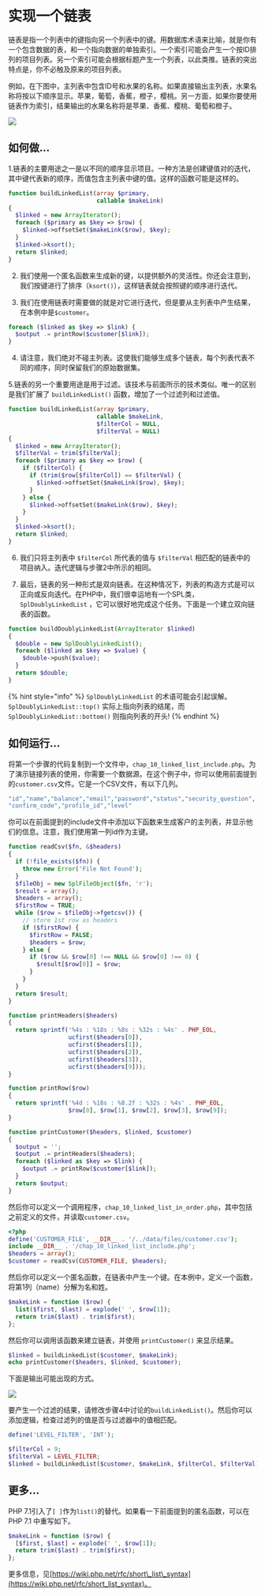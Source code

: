 # 实现一个链表

链表是指一个列表中的键指向另一个列表中的键。用数据库术语来比喻，就是你有一个包含数据的表，和一个指向数据的单独索引。一个索引可能会产生一个按ID排列的项目列表。另一个索引可能会根据标题产生一个列表，以此类推。链表的突出特点是，你不必触及原来的项目列表。

例如，在下图中，主列表中包含ID号和水果的名称。如果直接输出主列表，水果名称将按以下顺序显示。苹果，葡萄，香蕉，橙子，樱桃。另一方面，如果你要使用链表作为索引，结果输出的水果名称将是苹果、香蕉、樱桃、葡萄和橙子。

![](../../.gitbook/assets/image%20%28117%29.png)

## 如何做...

1.链表的主要用途之一是以不同的顺序显示项目。一种方法是创建键值对的迭代，其中键代表新的顺序，而值包含主列表中键的值。这样的函数可能是这样的。

```php
function buildLinkedList(array $primary,
                         callable $makeLink)
{
  $linked = new ArrayIterator();
  foreach ($primary as $key => $row) {
    $linked->offsetSet($makeLink($row), $key);
  }
  $linked->ksort();
  return $linked;
}
```

2. 我们使用一个匿名函数来生成新的键，以提供额外的灵活性。你还会注意到，我们按键进行了排序（`ksort()`），这样链表就会按照键的顺序进行迭代。

3. 我们在使用链表时需要做的就是对它进行迭代，但是要从主列表中产生结果，在本例中是`$customer`。

```php
foreach ($linked as $key => $link) {
  $output .= printRow($customer[$link]);
}
```

4. 请注意，我们绝对不碰主列表。这使我们能够生成多个链表，每个列表代表不同的顺序，同时保留我们的原始数据集。

5.链表的另一个重要用途是用于过滤。该技术与前面所示的技术类似。唯一的区别是我们扩展了 `buildLinkedList()` 函数，增加了一个过滤列和过滤值。

```php
function buildLinkedList(array $primary,
                         callable $makeLink,
                         $filterCol = NULL,
                         $filterVal = NULL)
{
  $linked = new ArrayIterator();
  $filterVal = trim($filterVal);
  foreach ($primary as $key => $row) {
    if ($filterCol) {
      if (trim($row[$filterCol]) == $filterVal) {
        $linked->offsetSet($makeLink($row), $key);
      }
    } else {
      $linked->offsetSet($makeLink($row), $key);
    }
  }
  $linked->ksort();
  return $linked;
}
```

6. 我们只将主列表中 `$filterCol` 所代表的值与 `$filterVal` 相匹配的链表中的项目纳入。迭代逻辑与步骤2中所示的相同。

7. 最后，链表的另一种形式是双向链表。在这种情况下，列表的构造方式是可以正向或反向迭代。在PHP中，我们很幸运地有一个SPL类，`SplDoublyLinkedList` ，它可以很好地完成这个任务。下面是一个建立双向链表的函数。

```php
function buildDoublyLinkedList(ArrayIterator $linked)
{
  $double = new SplDoublyLinkedList();
  foreach ($linked as $key => $value) {
    $double->push($value);
  }
  return $double;
}
```

{% hint style="info" %}
`SplDoublyLinkedList` 的术语可能会引起误解。`SplDoublyLinkedList::top()` 实际上指向列表的结尾，而`SplDoublyLinkedList::bottom()` 则指向列表的开头!
{% endhint %}

## 如何运行...

将第一个步骤的代码复制到一个文件中，`chap_10_linked_list_include.php`。为了演示链接列表的使用，你需要一个数据源。在这个例子中，你可以使用前面提到的`customer.csv`文件。它是一个CSV文件，有以下几列。

```php
"id","name","balance","email","password","status","security_question",
"confirm_code","profile_id","level"
```

你可以在前面提到的include文件中添加以下函数来生成客户的主列表，并显示他们的信息。注意，我们使用第一列id作为主键。

```php
function readCsv($fn, &$headers)
{
  if (!file_exists($fn)) {
    throw new Error('File Not Found');
  }
  $fileObj = new SplFileObject($fn, 'r');
  $result = array();
  $headers = array();
  $firstRow = TRUE;
  while ($row = $fileObj->fgetcsv()) {
    // store 1st row as headers
    if ($firstRow) {
      $firstRow = FALSE;
      $headers = $row;
    } else {
      if ($row && $row[0] !== NULL && $row[0] !== 0) {
        $result[$row[0]] = $row;
      }
    }
  }
  return $result;
}

function printHeaders($headers)
{
  return sprintf('%4s : %18s : %8s : %32s : %4s' . PHP_EOL,
                 ucfirst($headers[0]),
                 ucfirst($headers[1]),
                 ucfirst($headers[2]),
                 ucfirst($headers[3]),
                 ucfirst($headers[9]));
}

function printRow($row)
{
  return sprintf('%4d : %18s : %8.2f : %32s : %4s' . PHP_EOL,
                 $row[0], $row[1], $row[2], $row[3], $row[9]);
}

function printCustomer($headers, $linked, $customer)
{
  $output = '';
  $output .= printHeaders($headers);
  foreach ($linked as $key => $link) {
    $output .= printRow($customer[$link]);
  }
  return $output;
}
```

然后你可以定义一个调用程序，`chap_10_linked_list_in_order.php`，其中包括之前定义的文件，并读取`customer.csv`。

```php
<?php
define('CUSTOMER_FILE', __DIR__ . '/../data/files/customer.csv');
include __DIR__ . '/chap_10_linked_list_include.php';
$headers = array();
$customer = readCsv(CUSTOMER_FILE, $headers);
```

然后你可以定义一个匿名函数，在链表中产生一个键。在本例中，定义一个函数，将第1列（name）分解为名和姓。

```php
$makeLink = function ($row) {
  list($first, $last) = explode(' ', $row[1]);
  return trim($last) . trim($first);
};
```

然后你可以调用该函数来建立链表，并使用 `printCustomer()` 来显示结果。

```php
$linked = buildLinkedList($customer, $makeLink);
echo printCustomer($headers, $linked, $customer);
```

下面是输出可能出现的方式。

![](../../.gitbook/assets/image%20%28118%29.png)

要产生一个过滤的结果，请修改步骤4中讨论的`buildLinkedList()`。然后你可以添加逻辑，检查过滤列的值是否与过滤器中的值相匹配。

```php
define('LEVEL_FILTER', 'INT');

$filterCol = 9;
$filterVal = LEVEL_FILTER;
$linked = buildLinkedList($customer, $makeLink, $filterCol, $filterVal);
```

## 更多...

PHP 7.1引入了`[ ]`作为`list()`的替代。如果看一下前面提到的匿名函数，可以在 PHP 7.1 中重写如下。

```php
$makeLink = function ($row) {
  [$first, $last] = explode(' ', $row[1]);
  return trim($last) . trim($first);
};
```

更多信息，见[https://wiki.php.net/rfc/short\_list\_syntax](https://wiki.php.net/rfc/short_list_syntax)。

